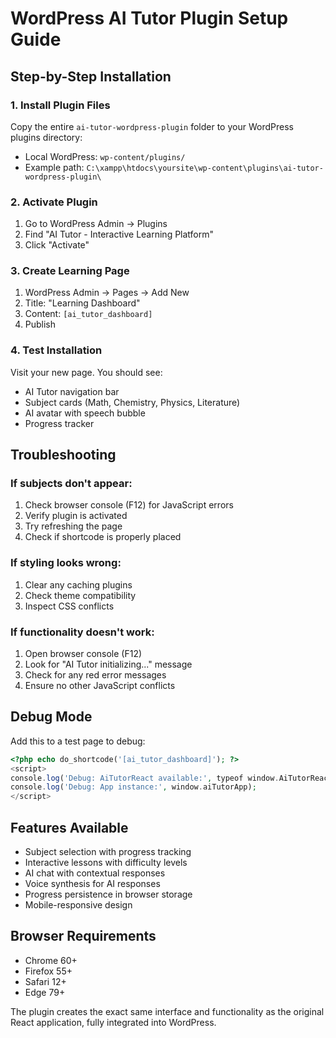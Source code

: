 # WordPress AI Tutor Plugin Setup Guide

## Step-by-Step Installation

### 1. Install Plugin Files
Copy the entire `ai-tutor-wordpress-plugin` folder to your WordPress plugins directory:
- Local WordPress: `wp-content/plugins/`
- Example path: `C:\xampp\htdocs\yoursite\wp-content\plugins\ai-tutor-wordpress-plugin\`

### 2. Activate Plugin
1. Go to WordPress Admin → Plugins
2. Find "AI Tutor - Interactive Learning Platform"
3. Click "Activate"

### 3. Create Learning Page
1. WordPress Admin → Pages → Add New
2. Title: "Learning Dashboard"
3. Content: `[ai_tutor_dashboard]`
4. Publish

### 4. Test Installation
Visit your new page. You should see:
- AI Tutor navigation bar
- Subject cards (Math, Chemistry, Physics, Literature)
- AI avatar with speech bubble
- Progress tracker

## Troubleshooting

### If subjects don't appear:
1. Check browser console (F12) for JavaScript errors
2. Verify plugin is activated
3. Try refreshing the page
4. Check if shortcode is properly placed

### If styling looks wrong:
1. Clear any caching plugins
2. Check theme compatibility
3. Inspect CSS conflicts

### If functionality doesn't work:
1. Open browser console (F12)
2. Look for "AI Tutor initializing..." message
3. Check for any red error messages
4. Ensure no other JavaScript conflicts

## Debug Mode
Add this to a test page to debug:
```php
<?php echo do_shortcode('[ai_tutor_dashboard]'); ?>
<script>
console.log('Debug: AiTutorReact available:', typeof window.AiTutorReact);
console.log('Debug: App instance:', window.aiTutorApp);
</script>
```

## Features Available
- Subject selection with progress tracking
- Interactive lessons with difficulty levels
- AI chat with contextual responses
- Voice synthesis for AI responses
- Progress persistence in browser storage
- Mobile-responsive design

## Browser Requirements
- Chrome 60+
- Firefox 55+
- Safari 12+
- Edge 79+

The plugin creates the exact same interface and functionality as the original React application, fully integrated into WordPress.